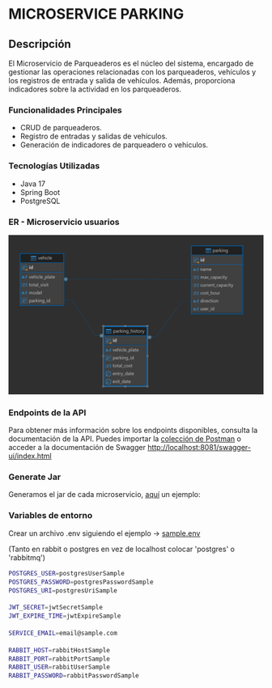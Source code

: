 # MICROSERVICE PARKING

## Descripción

El Microservicio de Parqueaderos es el núcleo del sistema, encargado de gestionar las operaciones relacionadas con 
los parqueaderos, vehículos y los registros de entrada y salida de vehículos. Además, proporciona indicadores sobre 
la actividad en los parqueaderos.

### Funcionalidades Principales
- CRUD de parqueaderos.
- Registro de entradas y salidas de vehículos.
- Generación de indicadores de parqueadero o vehiculos.

### Tecnologías Utilizadas
- Java 17
- Spring Boot
- PostgreSQL

### ER - Microservicio usuarios
<div style="align-items: center">
    <img src="src/main/resources/static/er-ms-parking.png" alt="Centered Image" />
</div>

### Endpoints de la API

Para obtener más información sobre los endpoints disponibles, consulta la documentación de la API.
Puedes importar la [colección de Postman](../Parking%20Backend.postman_collection.json)
o acceder a la documentación de Swagger [http://localhost:8081/swagger-ui/index.html](http://localhost:8080/swagger-ui/index.html)


### Generate Jar

Generamos el jar de cada microservicio, [aquí](../user-ms/README.md#Generate-Jar) un ejemplo:

### Variables de entorno

Crear un archivo .env siguiendo el ejemplo -> [sample.env](sample.env)

(Tanto en rabbit o postgres en vez de localhost colocar 'postgres' o 'rabbitmq')


```bash
POSTGRES_USER=postgresUserSample
POSTGRES_PASSWORD=postgresPasswordSample
POSTGRES_URI=postgresUriSample

JWT_SECRET=jwtSecretSample
JWT_EXPIRE_TIME=jwtExpireSample

SERVICE_EMAIL=email@sample.com

RABBIT_HOST=rabbitHostSample
RABBIT_PORT=rabbitPortSample
RABBIT_USER=rabbitUserSample
RABBIT_PASSWORD=rabbitPasswordSample
```



